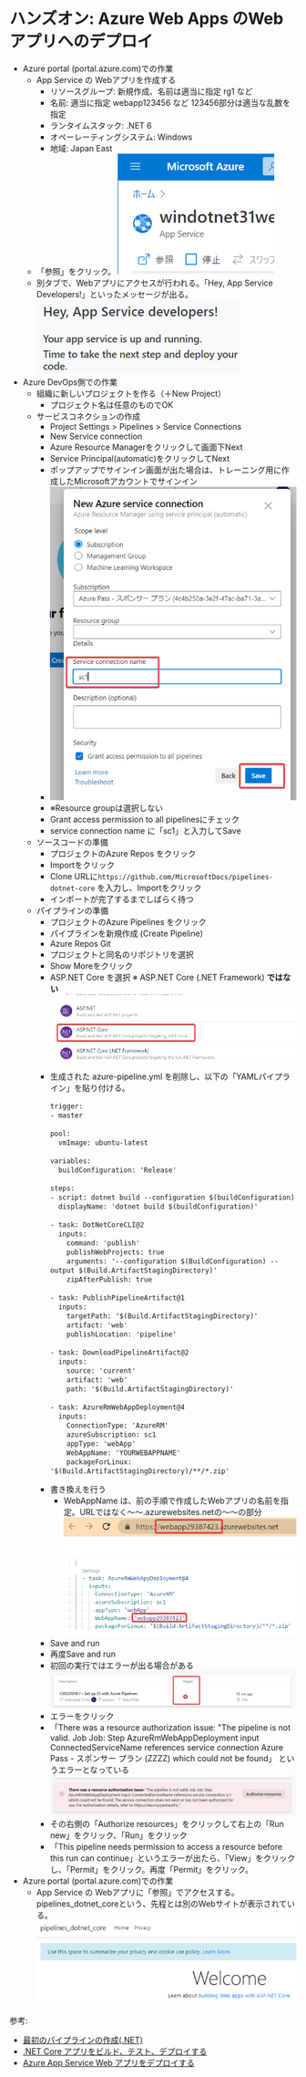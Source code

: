 
# ハンズオン: Azure Web Apps のWebアプリへのデプロイ


- Azure portal (portal.azure.com)での作業
  - App Service の Webアプリを作成する
    - リソースグループ: 新規作成、名前は適当に指定 rg1 など
    - 名前: 適当に指定 webapp123456 など 123456部分は適当な乱数を指定
    - ランタイムスタック: .NET 6
    - オペーレーティングシステム: Windows
    - 地域: Japan East
  - 「参照」をクリック。
  ![](images/ss-2021-12-15-09-27-49.png)
  - 別タブで、Webアプリにアクセスが行われる。「Hey, App Service Developers!」といったメッセージが出る。
  ![](images/ss-2021-12-15-09-27-29.png)
- Azure DevOps側での作業
  - 組織に新しいプロジェクトを作る（＋New Project）
    - プロジェクト名は任意のものでOK
  - サービスコネクションの作成
    - Project Settings > Pipelines > Service Connections
    - New Service connection
    - Azure Resource Managerをクリックして画面下Next
    - Service Principal(automatic)をクリックしてNext
    - ポップアップでサインイン画面が出た場合は、トレーニング用に作成したMicrosoftアカウントでサインイン
    - ![](images/ss-2022-10-18-14-02-46.png)
    - ※Resource groupは選択しない
    - Grant access permission to all pipelinesにチェック
    - service connection name に「sc1」と入力してSave
  - ソースコードの準備
    - プロジェクトのAzure Repos をクリック
    - Importをクリック 
    - Clone URLに`https://github.com/MicrosoftDocs/pipelines-dotnet-core` を入力し、Importをクリック
    - インポートが完了するまでしばらく待つ
  - パイプラインの準備
    - プロジェクトのAzure Pipelines をクリック
    - パイプラインを新規作成 (Create Pipeline)
    - Azure Repos Git
    - プロジェクトと同名のリポジトリを選択
    - Show Moreをクリック
    - ASP.NET Core を選択 ※ ASP.NET Core (.NET Framework) **ではない** ![](images/ss-2022-10-18-13-58-17.png)
    - 生成された azure-pipeline.yml を削除し、以下の「YAMLパイプライン」を貼り付ける。
      ```
      trigger:
      - master

      pool:
        vmImage: ubuntu-latest

      variables:
        buildConfiguration: 'Release'

      steps:
      - script: dotnet build --configuration $(buildConfiguration)
        displayName: 'dotnet build $(buildConfiguration)'

      - task: DotNetCoreCLI@2
        inputs:
          command: 'publish'
          publishWebProjects: true
          arguments: '--configuration $(BuildConfiguration) --output $(Build.ArtifactStagingDirectory)'
          zipAfterPublish: true

      - task: PublishPipelineArtifact@1
        inputs:
          targetPath: '$(Build.ArtifactStagingDirectory)'
          artifact: 'web'
          publishLocation: 'pipeline'

      - task: DownloadPipelineArtifact@2
        inputs:
          source: 'current'
          artifact: 'web'
          path: '$(Build.ArtifactStagingDirectory)'

      - task: AzureRmWebAppDeployment@4
        inputs:
          ConnectionType: 'AzureRM'
          azureSubscription: sc1
          appType: 'webApp'
          WebAppName: 'YOURWEBAPPNAME'
          packageForLinux: '$(Build.ArtifactStagingDirectory)/**/*.zip'
      ```
    - 書き換えを行う
      - WebAppName は、前の手順で作成したWebアプリの名前を指定。URLではなく～～.azurewebsites.netの～～の部分 ![](images/ss-2022-10-18-14-00-20.png) ![](images/ss-2022-10-18-14-00-37.png)
    - Save and run
    - 再度Save and run
    - 初回の実行ではエラーが出る場合がある ![](images/ss-2022-10-18-14-07-04.png)
    - エラーをクリック
    - 「There was a resource authorization issue: "The pipeline is not valid. Job Job: Step AzureRmWebAppDeployment input ConnectedServiceName references service connection Azure Pass - スポンサー プラン (ZZZZ) which could not be found」 というエラーとなっている ![](images/ss-2022-10-18-14-07-54.png)
    - その右側の「Authorize resources」をクリックして右上の「Run new」をクリック、「Run」をクリック
    - 「This pipeline needs permission to access a resource before this run can continue」というエラーが出たら、「View」をクリックし、「Permit」をクリック。再度「Permit」をクリック。
- Azure portal (portal.azure.com)での作業
  - App Service の Webアプリに「参照」でアクセスする。pipelines_dotnet_coreという、先程とは別のWebサイトが表示されている。
  ![](images/ss-2021-12-15-09-30-09.png)



参考:
- [最初のパイプラインの作成(.NET)](https://docs.microsoft.com/ja-jp/azure/devops/pipelines/create-first-pipeline?view=azure-devops&tabs=tfs-2018-2%2Cbrowser%2Cnet#create-your-first-pipeline-1)
- [.NET Core アプリをビルド、テスト、デプロイする](https://docs.microsoft.com/ja-jp/azure/devops/pipelines/ecosystems/dotnet-core?view=azure-devops&tabs=dotnetfive)
- [Azure App Service Web アプリをデプロイする](https://docs.microsoft.com/ja-jp/azure/devops/pipelines/targets/webapp?view=azure-devops&tabs=yaml%2Cwindows)


